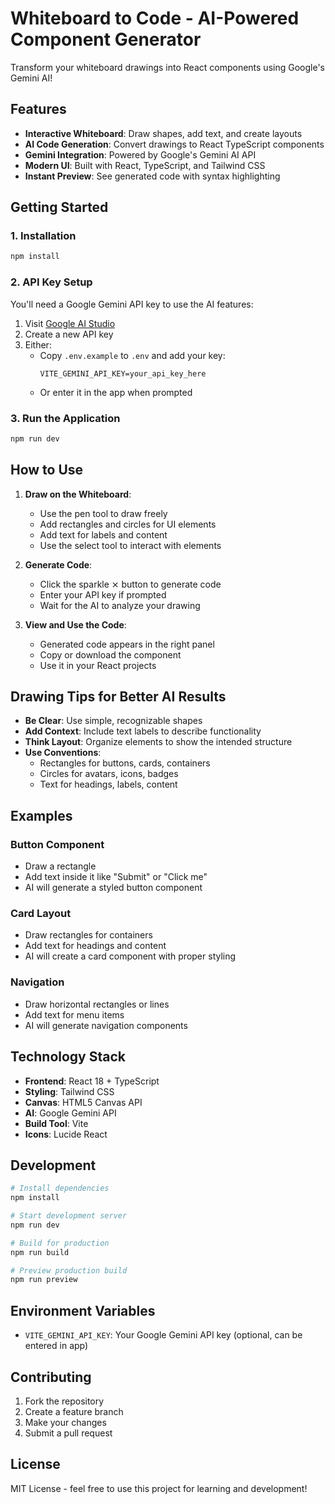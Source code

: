 # Whiteboard to Code - AI-Powered Component Generator

Transform your whiteboard drawings into React components using Google's Gemini AI!

## Features

- **Interactive Whiteboard**: Draw shapes, add text, and create layouts
- **AI Code Generation**: Convert drawings to React TypeScript components
- **Gemini Integration**: Powered by Google's Gemini AI API
- **Modern UI**: Built with React, TypeScript, and Tailwind CSS
- **Instant Preview**: See generated code with syntax highlighting

## Getting Started

### 1. Installation

```bash
npm install
```

### 2. API Key Setup

You'll need a Google Gemini API key to use the AI features:

1. Visit [Google AI Studio](https://aistudio.google.com/app/apikey)
2. Create a new API key
3. Either:
   - Copy `.env.example` to `.env` and add your key:
     ```
     VITE_GEMINI_API_KEY=your_api_key_here
     ```
   - Or enter it in the app when prompted

### 3. Run the Application

```bash
npm run dev
```

## How to Use

1. **Draw on the Whiteboard**:
   - Use the pen tool to draw freely
   - Add rectangles and circles for UI elements
   - Add text for labels and content
   - Use the select tool to interact with elements

2. **Generate Code**:
   - Click the sparkle ⨯ button to generate code
   - Enter your API key if prompted
   - Wait for the AI to analyze your drawing

3. **View and Use the Code**:
   - Generated code appears in the right panel
   - Copy or download the component
   - Use it in your React projects

## Drawing Tips for Better AI Results

- **Be Clear**: Use simple, recognizable shapes
- **Add Context**: Include text labels to describe functionality
- **Think Layout**: Organize elements to show the intended structure
- **Use Conventions**: 
  - Rectangles for buttons, cards, containers
  - Circles for avatars, icons, badges
  - Text for headings, labels, content

## Examples

### Button Component
- Draw a rectangle
- Add text inside it like "Submit" or "Click me"
- AI will generate a styled button component

### Card Layout
- Draw rectangles for containers
- Add text for headings and content
- AI will create a card component with proper styling

### Navigation
- Draw horizontal rectangles or lines
- Add text for menu items
- AI will generate navigation components

## Technology Stack

- **Frontend**: React 18 + TypeScript
- **Styling**: Tailwind CSS
- **Canvas**: HTML5 Canvas API
- **AI**: Google Gemini API
- **Build Tool**: Vite
- **Icons**: Lucide React

## Development

```bash
# Install dependencies
npm install

# Start development server
npm run dev

# Build for production
npm run build

# Preview production build
npm run preview
```

## Environment Variables

- `VITE_GEMINI_API_KEY`: Your Google Gemini API key (optional, can be entered in app)

## Contributing

1. Fork the repository
2. Create a feature branch
3. Make your changes
4. Submit a pull request

## License

MIT License - feel free to use this project for learning and development!
